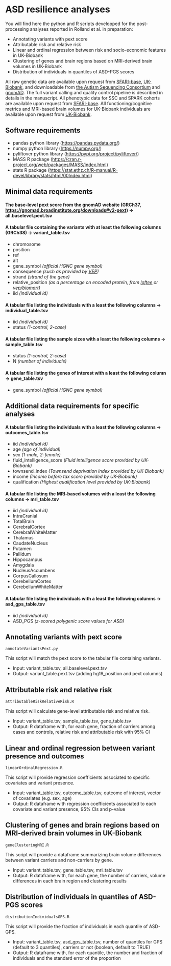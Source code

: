 # ASD resilience analyses

You will find here the python and R scripts developped for the post-processing analyses reported in Rolland et al. in preparation:
- Annotating variants with pext score
- Attributable risk and relative risk
- Linear and ordinal regression between risk and socio-economic features in UK-Biobank
- Clustering of genes and brain regions based on MRI-derived brain volumes in UK-Biobank
- Distribution of individuals in quantiles of ASD-PGS scores

All raw genetic data are available upon request from [SFARI-base](https://sfari.org/sfari-base), [UK-Biobank](https://www.ukbiobank.ac.uk/), and downloadable from [the Autism Sequencing Consortium](https://genome.emory.edu/ASC/) and [gnomAD](https://gnomad.broadinstitute.org/downloads). The full variant calling and quality control pipeline is described in details in the manuscript. All phenotypic data for SSC and SPARK cohorts are available upon request from [SFARI-base](https://sfari.org/sfari-base). All functioning/cognitive metrics and MRI-based brain volumes for UK-Biobank individuals are available upon request from [UK-Biobank](https://www.ukbiobank.ac.uk/).


## Software requirements
* pandas python library (https://pandas.pydata.org/)
* numpy python library (https://numpy.org/)
* pyliftover python library (https://pypi.org/project/pyliftover/)
* MASS R package (https://cran.r-project.org/web/packages/MASS/index.html)
* stats R package (https://stat.ethz.ch/R-manual/R-devel/library/stats/html/00Index.html)

## Minimal data requirements

#### The base-level pext score from the gnomAD website (GRCh37, https://gnomad.broadinstitute.org/downloads#v2-pext) -> all.baselevel.pext.tsv

#### A tabular file containing the variants with at least the following columns (GRCh38) -> variant_table.tsv
- chromosome
- position
- ref
- alt
- gene_symbol *(official HGNC gene symbol)*
- consequence *(such as provided by [VEP](https://www.ensembl.org/Tools/VEP))*
- strand *(strand of the gene)*
- relative_position *(as a percentage on encoded protein, from [loftee](https://github.com/konradjk/loftee) or [vep](https://www.ensembl.org/Tools/VEP)/[biomart](https://www.ensembl.org/biomart/martview/))*
- iid *(individual id)*

#### A tabular file listing the individuals with a least the following columns -> individual_table.tsv
- iid *(individual id)*
- status *(1-control, 2-case)*

#### A tabular file listing the sample sizes with a least the following columns -> sample_table.tsv
- status *(1-control, 2-case)*
- N *(number of individuals)*

#### A tabular file listing the genes of interest with a least the following column -> gene_table.tsv
- gene_symbol *(official HGNC gene symbol)*


## Additional data requirements for specific analyses

#### A tabular file listing the individuals with a least the following columns -> outcomes_table.tsv
- iid *(individual id)*
- age *(age of individual)*
- sex *(1-male, 2-female)*
- fluid_intelligence_score *(Fluid intelligence score provided by UK-Biobank)*
- townsend_index *(Townsend deprivation index provided by UK-Biobank)*
- income *(Income before tax score provided by UK-Biobank)*
- qualification *(Highest qualification level provided by UK-Biobank)*

#### A tabular file listing the MRI-based volumes with a least the following columns -> mri_table.tsv
- iid *(individual id)*
- IntraCranial
- TotalBrain
- CerebralCortex
- CerebralWhiteMatter
- Thalamus
- CaudateNucleus
- Putamen
- Pallidum
- Hippocampus
- Amygdala
- NucleusAccumbens
- CorpusCallosum
- CerebellumCortex
- CerebellumWhiteMatter

#### A tabular file listing the individuals with a least the following columns -> asd_gps_table.tsv
- iid *(individual id)*
- ASD_PGS *(z-scored polygenic score values for ASD)*


## Annotating variants with pext score
```
annotateVariantsPext.py
```
This script will match the pext score to the tabular file containing variants.
- Input: variant_table.tsv, all.baselevel.pext.tsv
- Output: variant_table.pext.tsv (adding hg19_position and pext columns)

## Attributable risk and relative risk
```
attributableRiskRelativeRisk.R
```
This script will calculate gene-level attributable risk and relative risk.
- Input: variant_table.tsv, sample_table.tsv, gene_table.tsv
- Output: R dataframe with, for each gene, fraction of carriers among cases and controls, relative risk and attributable risk with 95% CI

## Linear and ordinal regression between variant presence and outcomes
```
linearOrdinalRegression.R
```
This script will provide regression coefficients associated to specific covariates and variant presence.
- Input: variant_table.tsv, outcome_table.tsv, outcome of interest, vector of covariates (e.g. sex, age)
- Output: R dataframe with regression coefficients associated to each covariate and variant presence, 95% CIs and p-value


## Clustering of genes and brain regions based on MRI-derived brain volumes in UK-Biobank
```
geneClusteringMRI.R
```
This script will provide a dataframe summarizing brain volume differences between variant carriers and non-carriers by gene.
- Input: variant_table.tsv, gene_table.tsv, mri_table.tsv
- Output: R dataframe with, for each gene, the number of carriers, volume differences in each brain region and clustering results


## Distribution of individuals in quantiles of ASD-PGS scores
```
distributionIndividualsGPS.R
```
This script will provide the fraction of individuals in each quantile of ASD-GPS.
- Input: variant_table.tsv, asd_gps_table.tsv, number of quantiles for GPS (default to 3 quantiles), carriers or not (boolean, default to TRUE)
- Output: R dataframe with, for each quantile, the number and fraction of individuals and the standard error of the proportion



